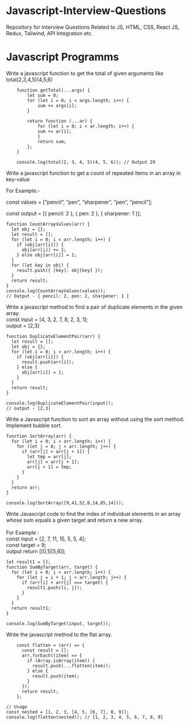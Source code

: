 # Javascript-Interview-Questions

Repository for Interview Questions Related to JS, HTML, CSS, React JS, Redux, Tailwind, API Integration etc.

<h1>Javascript Programms</h1>

<p>Write a javascript function to get the total of given arguments like total(2,3,4,5)(4,5,6)</p>

```
    function getTotal(...args) {
        let sum = 0;
        for (let i = 0; i < args.length; i++) {
            sum += args[i];
        }

        return function (...ar) {
            for (let i = 0; i < ar.length; i++) {
            sum += ar[i];
            }
            return sum;
        };
    }

    console.log(total(2, 3, 4, 5)(4, 5, 6)); // Output 29

```

<p>Write a javascript function to get a count of repeated items in an array in key-value </p>

For Example:-

const values = [“pencil”, “pen”, “sharpener”, “pen”, “pencil”];

const output = [{ pencil: 2 }, { pen: 2 }, { sharpener: 1 }];

```
function CountArrayValues(arr) {
  let obj = {};
  let result = [];
  for (let i = 0; i < arr.length; i++) {
    if (obj[arr[i]]) {
      obj[arr[i]] += 1;
    } else obj[arr[i]] = 1;
  }
  for (let key in obj) {
    result.push({ [key]: obj[key] });
  }
  return result;
}
console.log(CountArrayValues(values));
// Output - { pencil: 2, pen: 2, sharpener: 1 }
```

<p>
    Write a javascript method to find a pair of duplicate elements in the given array.<br />
    const input = [4, 3, 2, 7, 8, 2, 3, 1]; <br />
    output = [2,3]
</p>


```
function DuplicateElementPair(arr) {
  let result = [];
  let obj = {};
  for (let i = 0; i < arr.length; i++) {
    if (obj[arr[i]]) {
      result.push(arr[i]);
    } else {
      obj[arr[i]] = 1;
    }
  }
  return result;
}

console.log(DuplicateElementPair(input));
// output - [2,3]

```

<p>
    Write a Javascript function to sort an array without using the sort method. Implement bubble sort.
</p>


```
function SortArray(arr) {
  for (let i = 0; i < arr.length; i++) {
    for (let j = 0; j < arr.length; j++) {
      if (arr[j] > arr[j + 1]) {
        let tmp = arr[j];
        arr[j] = arr[j + 1];
        arr[j + 1] = tmp;
      }
    }
  }
  return arr;
}

console.log(SortArray([9,41,52,6,14,85,14]));
```

<p>
    Write Javascript code to find the index of individual elements in an array whose sum equals a given target and return a new array.<br /><br />
    For Example : <br />
    const input = [2, 7, 11, 15, 5, 5, 4]; <br />
    const target = 9; <br />
    output return [[0,1][5,6]];
</p>

```
let result1 = [];
function SumByTarget(arr, target) {
  for (let i = 0; i < arr.length; i++) {
    for (let j = i + 1; j < arr.length; j++) {
      if (arr[i] + arr[j] === target) {
        result1.push([i, j]);
      }
    }
  }
  return result1;
}

console.log(SumByTarget(input, target));

```

<p>
    Write the javascript method to the flat array.
</p>

```
    const flatten = (arr) => {
      const result = [];
      arr.forEach((item) => {
        if (Array.isArray(item)) {
          result.push(...flatten(item));
        } else {
          result.push(item);
        }
      });
      return result;
    };

// Usage
const nested = [1, 2, 3, [4, 5, [6, 7], 8, 9]];
console.log(flatten(nested)); // [1, 2, 3, 4, 5, 6, 7, 8, 9]

```
